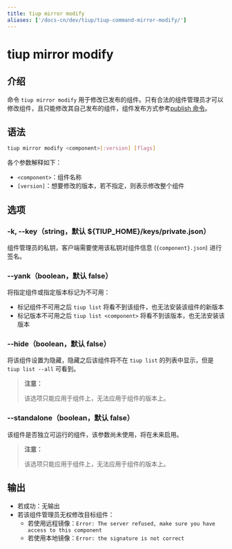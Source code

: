 ```yaml
---
title: tiup mirror modify
aliases: ['/docs-cn/dev/tiup/tiup-command-mirror-modify/']
---
```


# tiup mirror modify

## 介绍

命令 `tiup mirror modify` 用于修改已发布的组件。只有合法的组件管理员才可以修改组件，且只能修改其自己发布的组件，组件发布方式参考[publish 命令](/tiup/tiup-command-mirror-publish.md)。

## 语法

```sh
tiup mirror modify <component>[:version] [flags]
```

各个参数解释如下：

- `<component>`：组件名称
- `[version]`：想要修改的版本，若不指定，则表示修改整个组件

## 选项

### -k, --key（string，默认 ${TIUP_HOME}/keys/private.json）

组件管理员的私钥，客户端需要使用该私钥对组件信息 (`{component}.json`) 进行签名。

### --yank（boolean，默认 false）

将指定组件或指定版本标记为不可用：

- 标记组件不可用之后 `tiup list` 将看不到该组件，也无法安装该组件的新版本
- 标记版本不可用之后 `tiup list <component>` 将看不到该版本，也无法安装该版本

### --hide（boolean，默认 false）

将该组件设置为隐藏，隐藏之后该组件将不在 `tiup list` 的列表中显示，但是 `tiup list --all` 可看到。

> **注意：**
>
> 该选项只能应用于组件上，无法应用于组件的版本上。

### --standalone（boolean，默认 false）

该组件是否独立可运行的组件，该参数尚未使用，将在未来启用。

> **注意：**
>
> 该选项只能应用于组件上，无法应用于组件的版本上。

## 输出

- 若成功：无输出
- 若该组件管理员无权修改目标组件：
  - 若使用远程镜像：`Error: The server refused, make sure you have access to this component`
  - 若使用本地镜像：`Error: the signature is not correct`
